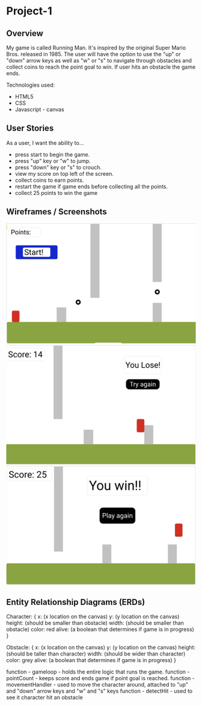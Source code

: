 # Project-1

## Overview

My game is called Running Man. It's inspired by the original Super Mario Bros. released in 1985. The user will have the option to use the "up" or "down" arrow keys as well as "w" or "s" to navigate through obstacles and collect coins to reach the point goal to win. If user hits an obstacle the game ends.

Technologies used:
* HTML5
* CSS
* Javascript - canvas

## User Stories

As a user, I want the ability to...
- press start to begin the game.
- press "up" key or "w" to jump.
- press "down" key or "s" to crouch.
- view my score on top left of the screen.
- collect coins to earn points.
- restart the game if game ends before collecting all the points.
- collect 25 points to win the game

## Wireframes / Screenshots

![myImg](wireframe-p1.png)
![myImg](losescreen-wf.png)
![myImg](winscreen-wf.png)


## Entity Relationship Diagrams (ERDs)

Character: {
  x: (x location on the canvas)
  y: (y location on the canvas)
  height: (should be smaller than obstacle)
  width: (should be smaller than obstacle)
  color: red
  alive: (a boolean that determines if game is in progress)
}

Obstacle: {
  x: (x location on the canvas)
  y: (y location on the canvas)
  height: (should be taller than character)
  width: (should be wider than character)
  color: grey
  alive: (a boolean that determines if game is in progress)
}

function - gameloop - holds the entire logic that runs the game.
function - pointCount - keeps score and ends game if point goal is reached.
function - movementHandler - used to move the character around, attached to "up" and "down" arrow keys and "w" and "s" keys
function - detectHit - used to see it character hit an obstacle





